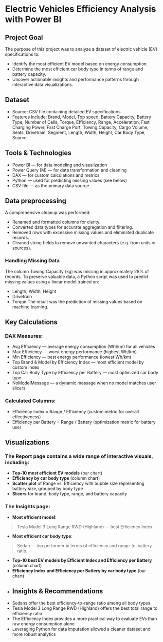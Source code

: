 # Electric Vehicles Efficiency Analysis with Power BI
## Project Goal
The purpose of this project was to analyze a dataset of electric vehicle (EV) specifications to:
- Identify the most efficient EV model based on energy consumption.
- Determine the most efficient car body type in terms of range and battery capacity.
- Uncover actionable insights and performance patterns through interactive data visualizations.
## Dataset
- Source: CSV file containing detailed EV specifications.
- Features include: Brand, Model, Top speed, Battery Capacity, Battery Type, Number of Cells, Torque, Efficiency, Range, Acceleration,
  Fast Charging Power, Fast Charge Port, Towing Capacity, Cargo Volume, Seats, Drivetrain, Segment, Length, Width, Height, Car Body Type, Source.
## Tools & Technologies
- Power BI — for data modeling and visualization
- Power Query (M) — for data transformation and cleaning
- DAX — for custom calculations and metrics
- Python — used for predicting missing values (see below)
- CSV file — as the primary data source
##  Data preprocessing
A comprehensive cleanup was performed:
- Renamed and formatted columns for clarity.
- Converted data types for accurate aggregation and filtering.
- Removed rows with excessive missing values and eliminated duplicate records.
- Cleaned string fields to remove unwanted characters (e.g. from units or sources).
### Handling Missing Data
The column Towing Capacity (kg) was missing in approximately 28% of records.
To preserve valuable data, a Python script was used to predict missing values using a linear model trained on:
- Length, Width, Height
- Drivetrain
- Torque
The result was the prediction of missing values based on machine learning.
## Key Calculations
### DAX Measures:
- Avg Efficiency — average energy consumption (Wh/km) for all vehicles
- Max Efficiency — worst energy performance (highest Wh/km)
- Min Efficiency — best energy performance (lowest Wh/km)
- Top Brand & Model by Efficiency Index — most efficient model by custom index
- Top Car Body Type by Efficiency per Battery — most optimized car body type
- NoModelMessage — a dynamic message when no model matches user slicers
### Calculated Columns:
- Efficiency Index = Range / Efficiency (custom metric for overall effectiveness)
- Efficiency per Battery = Range / Battery (optimization metric for battery use)
## Visualizations
### The Report page contains a wide range of interactive visuals, including:
- **Top-10 most efficient EV models** (bar chart)
- **Efficiency by car body type** (column chart)
- **Scatter plot** of Range vs. Efficiency with bubble size representing battery size, grouped by body type
- **Slicers** for brand, body type, range, and battery capacity
### The Insights page:
- **Most efficient model**:
> Tesla Model 3 Long Range RWD (Highland) — best Efficiency Index.
- **Most efficient car body type**:
> Sedan — top performer in terms of efficiency and range-to-battery ratio.
- **Top-10 best EV models by Efficient Index and Efficiency per Battery** (column chart)
- **Efficiency Index and Efficiency per Battery by car body type** (bar chart)
- ## Insights & Recommendations
- Sedans offer the best efficiency-to-range ratio among all body types
- Tesla Model 3 Long Range RWD (Highland) offers the best total range to efficiency ratio
- The Efficiency Index provides a more practical way to evaluate EVs than raw energy consumption alone
- Leveraging Python for data imputation allowed a cleaner dataset and more robust analytics
